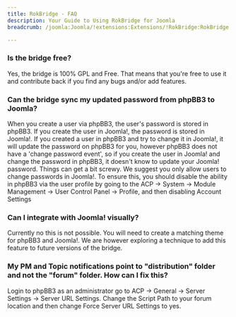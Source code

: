 ```yaml
---
title: RokBridge - FAQ
description: Your Guide to Using RokBridge for Joomla
breadcrumb: /joomla:Joomla/!extensions:Extensions/!RokBridge:RokBridge

---
```


### Is the bridge free?
Yes, the bridge is 100% GPL and Free. That means that you're free to use it and contribute back if you find any bugs and/or add features.

### Can the bridge sync my updated password from phpBB3 to Joomla?
When you create a user via phpBB3, the user's password is stored in phpBB3. If you create the user in Joomla!, the password is stored in Joomla!. If you created a user in phpBB3 and try to change it in Joomla!, it will update the password on phpBB3 for you, however phpBB3 does not have a 'change password event', so if you create the user in Joomla! and change the password in phpBB3, it doesn't know to update your Joomla! password. Things can get a bit screwy. We suggest you only allow users to change passwords in Joomla!. To ensure this, you should disable the ability in phpBB3 via the user profile by going to the ACP -> System -> Module Management -> User Control Panel -> Profile, and then disabling Account Settings

### Can I integrate with Joomla! visually?
Currently no this is not possible. You will need to create a matching theme for phpBB3 and Joomla!. We are however exploring a technique to add this feature to future versions of the bridge.

### My PM and Topic notifications point to "distribution" folder and not the "forum" folder. How can I fix this?
Login to phpBB3 as an administrator go to ACP -> General -> Server Settings -> Server URL Settings. Change the Script Path to your forum location and then change Force Server URL Settings to yes.
